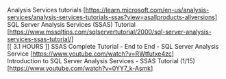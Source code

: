 Analysis Services tutorials [https://learn.microsoft.com/en-us/analysis-services/analysis-services-tutorials-ssas?view=asallproducts-allversions]    
SQL Server Analysis Services (SSAS) Tutorial [https://www.mssqltips.com/sqlservertutorial/2000/sql-server-analysis-services-ssas-tutorial/]      
[[ 3.1 HOURS ]] SSAS Complete Tutorial - End to End - SQL Server Analysis Service [https://www.youtube.com/watch?v=RWtfutxe4zc]      
Introduction to SQL Server Analysis Services - SSAS Tutorial (1/15) [https://www.youtube.com/watch?v=0YY7_k-Asmk]     




